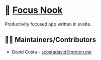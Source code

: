 # 🌱 [Focus Nook](https://scostadavid.github.io/focusgarden/)

Productivity focused app written in svelte.

## 👨‍💻 Maintainers/Contributors

* David Costa - [scostadavid@proton.me](mailto:scostadavid@proton.me)

